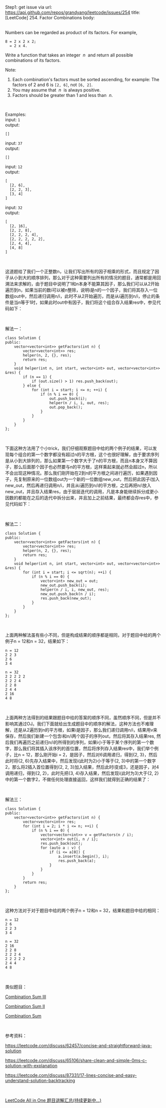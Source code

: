 Step1: get issue via url: https://api.github.com/repos/grandyang/leetcode/issues/254 
 title:[LeetCode] 254. Factor Combinations 
 body:  
  

Numbers can be regarded as product of its factors. For example,
    
    
    8 = 2 x 2 x 2;
      = 2 x 4.
    

Write a function that takes an integer  _n_  and return all possible combinations of its factors.

Note: 

  1. Each combination's factors must be sorted ascending, for example: The factors of 2 and 6 is `[2, 6]`, not `[6, 2]`.
  2. You may assume that  _n_  is always positive.
  3. Factors should be greater than 1 and less than  _n_.



 

Examples:   
input: `1`  
output: 
    
    
    []
    

input: `37`  
output: 
    
    
    []
    

input: `12`  
output:
    
    
    [
      [2, 6],
      [2, 2, 3],
      [3, 4]
    ]
    

input: `32`  
output:
    
    
    [
      [2, 16],
      [2, 2, 8],
      [2, 2, 2, 4],
      [2, 2, 2, 2, 2],
      [2, 4, 4],
      [4, 8]
    ]

 

这道题给了我们一个正整数n，让我们写出所有的因子相乘的形式，而且规定了因子从小到大的顺序排列，那么对于这种需要列出所有的情况的题目，通常都是用回溯法来求解的，由于题目中说明了1和n本身不能算其因子，那么我们可以从2开始遍历到n，如果当前的数i可以被n整除，说明i是n的一个因子，我们将其存入一位数组out中，然后递归调用n/i，此时不从2开始遍历，而是从i遍历到n/i，停止的条件是当n等于1时，如果此时out中有因子，我们将这个组合存入结果res中，参见代码如下：

 

解法一：
    
    
    class Solution {
    public:
        vector<vector<int>> getFactors(int n) {
            vector<vector<int>> res;
            helper(n, 2, {}, res);
            return res;
        }
        void helper(int n, int start, vector<int> out, vector<vector<int>> &res) {
            if (n == 1) {
                if (out.size() > 1) res.push_back(out);
            } else {
                for (int i = start; i <= n; ++i) {
                    if (n % i == 0) {
                        out.push_back(i);
                        helper(n / i, i, out, res);
                        out.pop_back();
                    }
                }
            }
        }
    };

 

下面这种方法用了个小trick，我们仔细观察题目中给的两个例子的结果，可以发现每个组合的第一个数字都没有超过n的平方根，这个也很好理解，由于要求序列是从小到大排列的，那么如果第一个数字大于了n的平方根，而且n本身又不算因子，那么后面那个因子也必然要与n的平方根，这样乘起来就必然会超过n，所以不会出现这种情况。那么我们刚开始在2到n的平方根之间进行遍历，如果遇到因子，先复制原来的一位数组out为一个新的一位数组new_out，然后把此因子i加入new_out，然后再递归调用n/i，并且从i遍历到n/i的平方根，之后再把n/i放入new_out，并且存入结果res，由于层层迭代的调用，凡是本身能继续拆分成更小因数的都能在之后的迭代中拆分出来，并且加上之前结果，最终都会存res中，参见代码如下：

 

解法二：
    
    
    class Solution {
    public:
        vector<vector<int>> getFactors(int n) {
            vector<vector<int>> res;
            helper(n, 2, {}, res);
            return res;
        }
        void helper(int n, int start, vector<int> out, vector<vector<int>> &res) {
            for (int i = start; i <= sqrt(n); ++i) {
                if (n % i == 0) {
                    vector<int> new_out = out;
                    new_out.push_back(i);
                    helper(n / i, i, new_out, res);
                    new_out.push_back(n / i);
                    res.push_back(new_out);
                }
            }
        }
    };

 

上面两种解法虽有些小不同，但是构成结果的顺序都是相同，对于题目中给的两个例子n = 12和n = 32，结果如下：
    
    
    n = 12
    2 2 3
    2 6
    3 4
    
    n = 32
    2 2 2 2 2
    2 2 2 4
    2 2 8
    2 4 4
    2 16
    4 8

 

上面两种方法得到的结果跟题目中给的答案的顺序不同，虽然顺序不同，但是并不影响其通过OJ。我们下面就给出生成题目中的顺序的解法，这种方法也不难理解，还是从2遍历到n的平方根，如果i是因子，那么我们递归调用n/i，结果用v来保存，然后我们新建一个包含i和n/i两个因子的序列out，然后将其存入结果res, 然后我们再遍历之前递归n/i的所得到的序列，如果i小于等于某个序列的第一个数字，那么我们将其插入该序列的首位置，然后将序列存入结果res中，我们举个例子，比n = 12，那么刚开始i = 2，是因子，然后对6调用递归，得到{2, 3}，然后此时将{2, 6}先存入结果中，然后发现i(此时为2)小于等于{2, 3}中的第一个数字2，那么将2插入首位置得到{2, 2, 3}加入结果，然后此时i变成3，还是因子，对4调用递归，得到{2, 2}，此时先把{3, 4}存入结果，然后发现i(此时为3)大于{2, 2}中的第一个数字2，不做任何处理直接返回，这样我们就得到正确的结果了：

 

解法三：
    
    
    class Solution {
    public:
        vector<vector<int>> getFactors(int n) {
            vector<vector<int>> res;
            for (int i = 2; i * i <= n; ++i) {
                if (n % i == 0) {
                    vector<vector<int>> v = getFactors(n / i);
                    vector<int> out{i, n / i};
                    res.push_back(out);
                    for (auto a : v) {
                        if (i <= a[0]) {
                            a.insert(a.begin(), i);
                            res.push_back(a);
                        }
                    }
                }
            }
            return res;
        }
    };

 

这种方法对于对于题目中给的两个例子n = 12和n = 32，结果和题目中给的相同：
    
    
    n = 12
    2 6
    2 2 3
    3 4
    
    n = 32
    2 16
    2 2 8
    2 2 2 4
    2 2 2 2 2
    2 4 4
    4 8

 

类似题目：

[Combination Sum III](http://www.cnblogs.com/grandyang/p/4537983.html)

[Combination Sum II](http://www.cnblogs.com/grandyang/p/4419386.html)

[Combination Sum](http://www.cnblogs.com/grandyang/p/4419259.html)

 

参考资料：

<https://leetcode.com/discuss/62457/concise-and-straightforward-java-solution>

<https://leetcode.com/discuss/65106/share-clean-and-simple-0ms-c-solution-with-explanation>

<https://leetcode.com/discuss/87331/17-lines-concise-and-easy-understand-solution-backtracking>

 

[LeetCode All in One 题目讲解汇总(持续更新中...)](http://www.cnblogs.com/grandyang/p/4606334.html)
